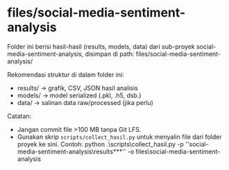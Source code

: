 ﻿# files/social-media-sentiment-analysis

Folder ini berisi hasil-hasil (results, models, data) dari sub-proyek
social-media-sentiment-analysis, disimpan di path:
files/social-media-sentiment-analysis/

Rekomendasi struktur di dalam folder ini:
- results/   -> grafik, CSV, JSON hasil analisis
- models/    -> model serialized (.pkl, .h5, dsb.)
- data/      -> salinan data raw/processed (jika perlu)

Catatan:
- Jangan commit file >100 MB tanpa Git LFS.
- Gunakan skrip `scripts/collect_hasil.py` untuk menyalin file dari folder proyek ke sini.
  Contoh:
  python .\scripts\collect_hasil.py -p ''social-media-sentiment-analysis\results\**\*'' -o files\social-media-sentiment-analysis
